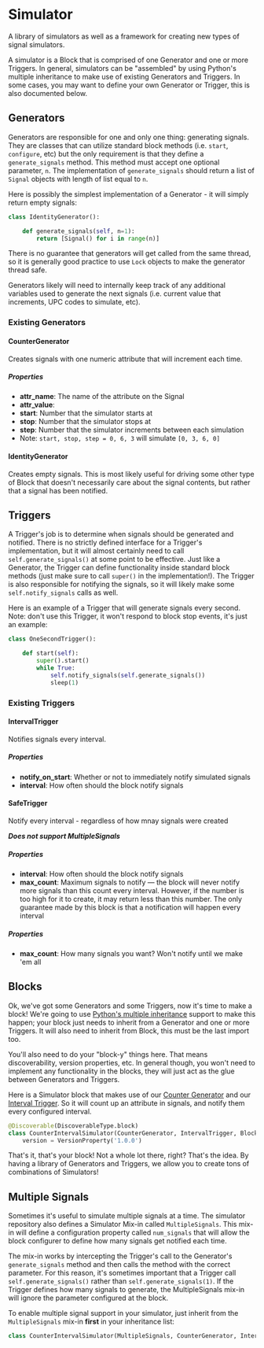 # Simulator

A library of simulators as well as a framework for creating new types of signal simulators.

A simulator is a Block that is comprised of one Generator and one or more Triggers. In general, simulators can be "assembled" by using Python's multiple inheritance to make use of existing Generators and Triggers. In some cases, you may want to define your own Generator or Trigger, this is also documented below.

## Generators

Generators are responsible for one and only one thing: generating signals. They are classes that can utilize standard block methods (i.e. `start`, `configure`, etc) but the only requirement is that they define a `generate_signals` method. This method must accept one optional parameter, `n`. The implementation of `generate_signals` should return a list of `Signal` objects with length of list equal to `n`. 

Here is possibly the simplest implementation of a Generator - it will simply return empty signals:

```python
class IdentityGenerator():

    def generate_signals(self, n=1):
        return [Signal() for i in range(n)]
```

There is no guarantee that generators will get called from the same thread, so it is generally good practice to use `Lock` objects to make the generator thread safe. 

Generators likely will need to internally keep track of any additional variables used to generate the next signals (i.e. current value that increments, UPC codes to simulate, etc). 

### Existing Generators

#### CounterGenerator

Creates signals with one numeric attribute that will increment each time.

##### Properties

-   **attr_name**: The name of the attribute on the Signal
-   **attr_value**:
 -    **start**: Number that the simulator starts at
 -    **stop**: Number that the simulator stops at 
 -    **step**: Number that the simulator increments between each simulation
   -    Note: `start, stop, step = 0, 6, 3` will simulate `[0, 3, 6, 0]`


#### IdentityGenerator

Creates empty signals. This is most likely useful for driving some other type of Block that doesn't necessarily care about the signal contents, but rather that a signal has been notified.


## Triggers

A Trigger's job is to determine when signals should be generated and notified. There is no strictly defined interface for a Trigger's implementation, but it will almost certainly need to call `self.generate_signals()` at some point to be effective. Just like a Generator, the Trigger can define functionality inside standard block methods (just make sure to call `super()` in the implementation!). The Trigger is also responsible for notifying the signals, so it will likely make some `self.notify_signals` calls as well. 

Here is an example of a Trigger that will generate signals every second. Note: don't use this Trigger, it won't respond to block stop events, it's just an example:

```python
class OneSecondTrigger():

    def start(self):
        super().start()
        while True:
            self.notify_signals(self.generate_signals())
            sleep(1)
```

### Existing Triggers

#### IntervalTrigger

Notifies signals every interval.

##### Properties

-   **notify_on_start**: Whether or not to immediately notify simulated signals
-   **interval**: How often should the block notify signals
   
#### SafeTrigger

Notify every interval - regardless of how mnay signals were created

***Does not support MultipleSignals***

##### Properties

-   **interval**: How often should the block notify signals
-   **max_count**: Maximum signals to notify — the block will never notify more signals than this count every interval. However, if the number is too high for it to create, it may return less than this number. The only guarantee made by this block is that a notification will happen every interval


##### Properties

-   **max_count**: How many signals you want? Won't notify until we make 'em all
   

## Blocks

Ok, we've got some Generators and some Triggers, now it's time to make a block! We're going to use [Python's multiple inheritance](https://docs.python.org/3.4/tutorial/classes.html#multiple-inheritance) support to make this happen; your block just needs to inherit from a Generator and one or more Triggers. It will also need to inherit from Block, this must be the last import too.

You'll also need to do your "block-y" things here. That means discoverability, version properties, etc. In general though, you won't need to implement any functionality in the blocks, they will just act as the glue between Generators and Triggers.

Here is a Simulator block that makes use of our [Counter Generator](#countergenerator) and our [Interval Trigger](#intervaltrigger). So it will count up an attribute in signals, and notify them every configured interval.

```python
@Discoverable(DiscoverableType.block)
class CounterIntervalSimulator(CounterGenerator, IntervalTrigger, Block):
    version = VersionProperty('1.0.0')
```

That's it, that's your block! Not a whole lot there, right? That's the idea. By having a library of Generators and Triggers, we allow you to create tons of combinations of Simulators!


## Multiple Signals

Sometimes it's useful to simulate multiple signals at a time. The simulator repository also defines a Simulator Mix-in called `MultipleSignals`. This mix-in will define a configuration property called `num_signals` that will allow the block configurer to define how many signals get notified each time. 

The mix-in works by intercepting the Trigger's call to the Generator's `generate_signals` method and then calls the method with the correct parameter. For this reason, it's sometimes important that a Trigger call `self.generate_signals()` rather than `self.generate_signals(1)`. If the Trigger defines how many signals to generate, the MultipleSignals mix-in will ignore the parameter configured at the block.

To enable multiple signal support in your simulator, just inherit from the `MultipleSignals` mix-in **first** in your inheritance list:

```python
class CounterIntervalSimulator(MultipleSignals, CounterGenerator, IntervalTrigger, Block):
```
